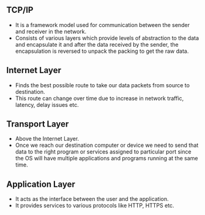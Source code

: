 

## TCP/IP

- It is a framework model used for communication between the sender and receiver in the network.
- Consists of various layers which provide levels of abstraction to the data and encapsulate it and after the data received by the sender, the encapsulation is reversed to unpack the packing to get the raw data.



## Internet Layer

- Finds the best possible route to take our data packets from source to destination.
- This route can change over time due to increase in network traffic, latency, delay issues etc.



## Transport Layer

- Above the Internet Layer.
- Once we reach our destination computer or device we need to send that data to the right program or services assigned to particular port since the OS will have multiple applications and programs running at the same time.



## Application Layer

- It acts as the interface between the user and the application.
- It provides services to various protocols like HTTP, HTTPS etc.

